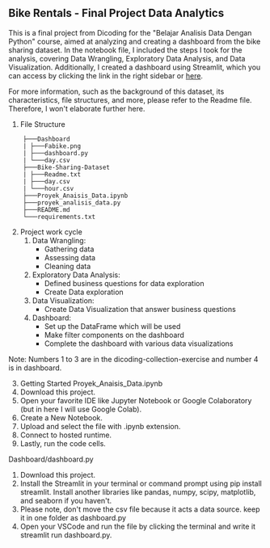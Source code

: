 ## Bike Rentals - Final Project Data Analytics

This is a final project from Dicoding for the "Belajar Analisis Data Dengan Python" course, aimed at analyzing and creating a dashboard from the bike sharing dataset. In the notebook file, I included the steps I took for the analysis, covering Data Wrangling, Exploratory Data Analysis, and Data Visualization. Additionally, I created a dashboard using Streamlit, which you can access by clicking the link in the right sidebar or [here](https://diantabe.streamlit.app/).

For more information, such as the background of this dataset, its
characteristics, file structures, and more, please refer to the Readme
file. Therefore, I won't elaborate further here.

1. File Structure

```
    ├───Dashboard
    | ├───Fabike.png
    | ├───dashboard.py
    | └───day.csv
    ├───Bike-Sharing-Dataset
    | ├───Readme.txt
    | ├───day.csv
    | └───hour.csv
    ├───Proyek_Anaisis_Data.ipynb
    ├───proyek_analisis_data.py
    ├───README.md
    └───requirements.txt
```

2. Project work cycle
   1. Data Wrangling:
      - Gathering data
      - Assessing data
      - Cleaning data
   2. Exploratory Data Analysis:
      - Defined business questions for data exploration
      - Create Data exploration
   3. Data Visualization:
      - Create Data Visualization that answer business questions
   4. Dashboard:
      - Set up the DataFrame which will be used
      - Make filter components on the dashboard
      - Complete the dashboard with various data visualizations

Note: Numbers 1 to 3 are in the dicoding-collection-exercise and number
4 is in dashboard.

3. Getting Started
   Proyek_Anaisis_Data.ipynb
1. Download this project.
1. Open your favorite IDE like Jupyter Notebook or Google Colaboratory (but in here I will use Google Colab).
1. Create a New Notebook.
1. Upload and select the file with .ipynb extension.
1. Connect to hosted runtime.
1. Lastly, run the code cells.

Dashboard/dashboard.py

1.  Download this project.
2.  Install the Streamlit in your terminal or command prompt using pip install streamlit. Install another libraries like pandas, numpy, scipy,
    matplotlib, and seaborn if you haven't.
3.  Please note, don't move the csv file because it acts a data source. keep it in one folder as
    dashboard.py
4.  Open your VSCode and run the file by clicking the
    terminal and write it streamlit run dashboard.py.
